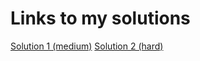 # Links to my solutions

[Solution 1 (medium)](https://leetcode.com/problems/the-kth-factor-of-n/solutions/5892354/solved-solution-for-amazon-spring)
[Solution 2 (hard)](https://leetcode.com/problems/kth-ancestor-of-a-tree-node/solutions/5892408/easy-peasy-lemon-squeezy)
